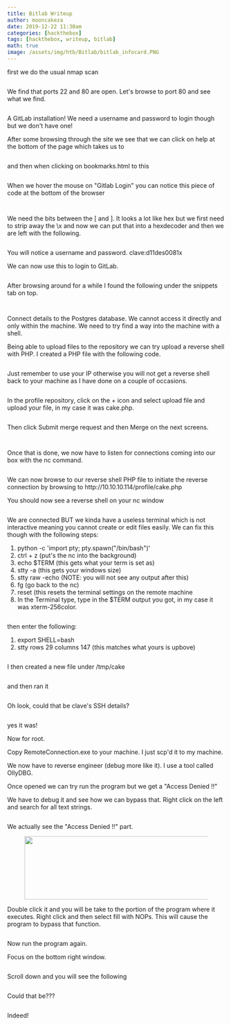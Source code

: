 ```yaml
---
title: Bitlab Writeup
author: mooncakeza
date: 2019-12-22 11:30am
categories: [hackthebox]
tags: [hackthebox, writeup, bitlab]
math: true
image: /assets/img/htb/Bitlab/bitlab_infocard.PNG
---
```


<p></p>

<p>first we do the usual nmap scan</p>

<figure class="wp-block-image size-large"><img src="/assets/img/htb/Bitlab/1_nmap.PNG" alt="" class="wp-image-17"/></figure>

<p>We find that ports 22 and 80 are open. Let's browse to port 80 and see what we find.</p>

<figure class="wp-block-image size-large"><img src="/assets/img/htb/Bitlab/2_login.PNG" alt="" class="wp-image-18"/></figure>

<p>A GitLab installation! We need a username and password to login though but we don't have one! </p>

<p>After some browsing through the site we see that we can click on help at the bottom of the page which takes us to </p>

<figure class="wp-block-image size-large"><img src="/assets/img/htb/Bitlab/3_help.PNG" alt="" class="wp-image-19"/></figure>

<p>and then when clicking on bookmarks.html to this</p>

<figure class="wp-block-image size-large"><img src="/assets/img/htb/Bitlab/4_gitlab_login.PNG" alt="" class="wp-image-20"/></figure>


<p>When we hover the mouse on "Gitlab Login" you can notice this piece of code at the bottom of the browser</p>


<figure class="wp-block-image size-large"><img src="/assets/img/htb/Bitlab/5_auto_login_code.PNG" alt="" class="wp-image-21"/></figure>


<figure class="wp-block-image size-large"><img src="/assets/img/htb/Bitlab/6_code.PNG" alt="" class="wp-image-22"/></figure>



<p>We need the bits between the [ and ]. It looks a lot like hex but we first need to strip away the \x and now we can put that into a hexdecoder and then we are left with the following.</p>


<figure class="wp-block-image size-large"><img src="/assets/img/htb/Bitlab/8_decode2.PNG" alt="" class="wp-image-23"/></figure>



<p>You will notice a username and password. clave:d11des0081x</p>



<p>We can now use this to login to GitLab.</p>


<figure class="wp-block-image size-large"><img src="/assets/img/htb/Bitlab/9_gitlab_page.PNG" alt="" class="wp-image-24"/></figure>



<p>After browsing around for a while I found the following under the snippets tab on top.</p>


<figure class="wp-block-image size-large"><img src="/assets/img/htb/Bitlab/10_snippet.PNG" alt="" class="wp-image-25"/></figure>


<figure class="wp-block-image size-large"><img src="/assets/img/htb/Bitlab/11_snippet_postgres.PNG" alt="" class="wp-image-26"/></figure>



<p>Connect details to the Postgres database. We cannot access it directly and only within the machine. We need to try find a way into the machine with a shell.</p>



<p>Being able to upload files to the repository we can try upload a reverse shell with PHP. I created a PHP file with the following code.</p>


<figure class="wp-block-image size-large"><img src="/assets/img/htb/Bitlab/12_reverse_shell.PNG" alt="" class="wp-image-27"/></figure>



<p>Just remember to use your IP otherwise you will not get a reverse shell back to your machine as I have done on a couple of occasions.</p>


<figure class="wp-block-image size-large"><img src="/assets/img/htb/Bitlab/13_check_ip.PNG" alt="" class="wp-image-28"/></figure>



<p>In the profile repository, click on the + icon and select upload file and upload your file, in my case it was cake.php.</p>


<figure class="wp-block-image size-large"><img src="/assets/img/htb/Bitlab/14_upload_reverse.PNG" alt="" class="wp-image-29"/></figure>



<p>Then click Submit merge request and then Merge on the next screens.</p>


<figure class="wp-block-image size-large"><img src="/assets/img/htb/Bitlab/15_merge_request.PNG" alt="" class="wp-image-30"/></figure>


<figure class="wp-block-image size-large"><img src="/assets/img/htb/Bitlab/16_merge_final.PNG" alt="" class="wp-image-31"/></figure>



<p>Once that is done, we now have to listen for connections coming into our box with the nc command.</p>


<figure class="wp-block-image size-large"><img src="/assets/img/htb/Bitlab/18_nc_listen.PNG" alt="" class="wp-image-32"/></figure>



<p>We can now browse to our reverse shell PHP file to initiate the reverse connection by browsing to http://10.10.10.114/profile/cake.php</p>



<p>You should now see a reverse shell on your nc window</p>


<figure class="wp-block-image size-large"><img src="/assets/img/htb/Bitlab/19_nc_connected.PNG" alt="" class="wp-image-33"/></figure>



<p>We are connected BUT we kinda have a useless terminal which is not interactive meaning you cannot create or edit files easily. We can fix this though with the following steps:</p>


<ol><li>python -c 'import pty; pty.spawn("/bin/bash")'</li><li>ctrl + z (put's the nc into the background)</li><li>echo $TERM (this gets what your term is set as)</li><li>stty -a (this gets your windows size)</li><li>stty raw -echo (NOTE: you will not see any output after this)</li><li>fg (go back to the nc)</li><li>reset (this resets the terminal settings on the remote machine</li><li>In the Terminal type, type in the $TERM output you got, in my case it was xterm-256color. </li></ol>

<figure class="wp-block-image size-large"><img src="/assets/img/htb/Bitlab/20_terminal_buff.PNG" alt="" class="wp-image-34"/></figure>



<p>then enter the following: </p>


<ol><li>export SHELL=bash</li><li>stty rows 29 columns 147 (this matches what yours is upbove)</li></ol>


<p></p>


<figure class="wp-block-image size-large"><img src="/assets/img/htb/Bitlab/21_terminal_buff_2.PNG" alt="" class="wp-image-35"/></figure>



<p>I then created a new file under /tmp/cake</p>


<figure class="wp-block-image size-large"><img src="/assets/img/htb/Bitlab/22_php_code_postgres.PNG" alt="" class="wp-image-37"/></figure>



<p>and then ran it</p>


<figure class="wp-block-image size-large"><img src="/assets/img/htb/Bitlab/23_clave_details.PNG" alt="" class="wp-image-39"/></figure>



<p>Oh look, could that be clave's SSH details?</p>


<figure class="wp-block-image size-large"><img src="/assets/img/htb/Bitlab/24_user_flag.PNG" alt="" class="wp-image-102"/></figure>



<p>yes it was!</p>



<p>Now for root.</p>



<p>Copy RemoteConnection.exe to your machine. I just scp'd it to my machine.</p>



<p>We now have to reverse engineer (debug more like it). I use a tool called OllyDBG.</p>



<p>Once opened we can try run the program but we get a "Access Denied !!"</p>



<p>We have to debug it and see how we can bypass that. Right click on the left and search for all text strings.</p>


<figure class="wp-block-image size-large"><img src="/assets/img/htb/Bitlab/25_ollydbg_text_strings.PNG" alt="" class="wp-image-41"/></figure>



<p>We actually see the "Access Denied !!" part.</p>


<figure class="wp-block-image size-large is-resized"><img src="/assets/img/htb/Bitlab/26_ollydbg_denied.PNG" alt="" class="wp-image-42" width="580" height="146"/></figure>



<p>Double click it and you will be take to the portion of the program where it executes. Right click and then select fill with NOPs. This will cause the program to bypass that function.</p>


<figure class="wp-block-image size-large"><img src="/assets/img/htb/Bitlab/27_NOPS.PNG" alt="" class="wp-image-43"/></figure>



<p>Now run the program again.</p>



<p>Focus on the bottom right window.</p>


<figure class="wp-block-image size-large"><img src="/assets/img/htb/Bitlab/29_bottom_right.PNG" alt="" class="wp-image-44"/></figure>



<p>Scroll down and you will see the following</p>


<figure class="wp-block-image size-large"><img src="/assets/img/htb/Bitlab/31_root_password.PNG" alt="" class="wp-image-45"/></figure>



<p>Could that be???</p>


<figure class="wp-block-image size-large"><img src="/assets/img/htb/Bitlab/30_root_flag.PNG" alt="" class="wp-image-103"/></figure>



<p>Indeed!</p>

